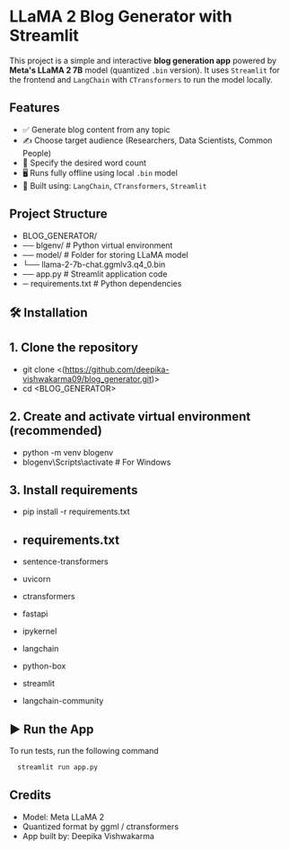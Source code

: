 
# LLaMA 2 Blog Generator with Streamlit

This project is a simple and interactive **blog generation app** powered by **Meta's LLaMA 2 7B** model (quantized `.bin` version). It uses `Streamlit` for the frontend and `LangChain` with `CTransformers` to run the model locally.

    
## Features

- ✅ Generate blog content from any topic
- ✍️ Choose target audience (Researchers, Data Scientists, Common People)
- 🔢 Specify the desired word count
- 🖥️ Runs fully offline using local `.bin` model
- 🧩 Built using: `LangChain`, `CTransformers`, `Streamlit`

## Project Structure

- BLOG_GENERATOR/
- ── blgenv/ # Python virtual environment  
- ── model/ # Folder for storing LLaMA model
-  └── llama-2-7b-chat.ggmlv3.q4_0.bin
- ── app.py # Streamlit application code
- ─ requirements.txt # Python dependencies



## 🛠️ Installation

## 1. Clone the repository
- git clone <(https://github.com/deepika-vishwakarma09/blog_generator.git)>
- cd <BLOG_GENERATOR>
## 2. Create and activate virtual environment (recommended)
   - python -m venv blogenv
- blogenv\Scripts\activate  # For Windows

## 3. Install requirements
- pip install -r requirements.txt
- ## requirements.txt

- sentence-transformers
- uvicorn
- ctransformers
- fastapi
- ipykernel
- langchain
- python-box
- streamlit
- langchain-community

## ▶️ Run the App

To run tests, run the following command

```bash
  streamlit run app.py

```


## Credits

- Model: Meta LLaMA 2
- Quantized format by ggml / ctransformers
- App built by: Deepika Vishwakarma
